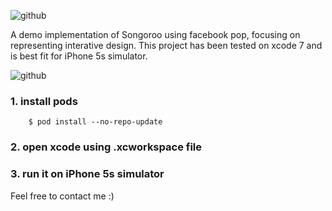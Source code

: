 ![github](https://github.com/druidream/HelloWorld/blob/master/Songoroo-demo.gif?raw=true "") 

A demo implementation of Songoroo using facebook pop, focusing on representing interative design.
This project has been tested on xcode 7 and is best fit for iPhone 5s simulator.

![github](https://travis-ci.org/druidream/PopAnimationDemo.svg?branch=master)

### 1. install pods
		$ pod install --no-repo-update
### 2. open xcode using .xcworkspace file
### 3. run it on iPhone 5s simulator
Feel free to contact me :)
